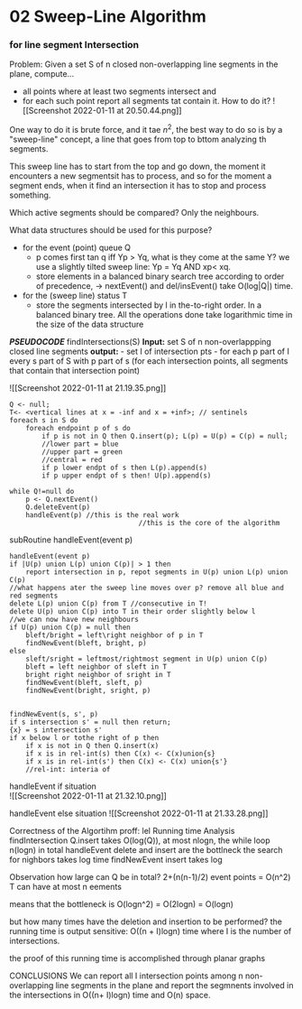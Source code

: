 # 02 Sweep-Line Algorithm
### for line segment Intersection

Problem: Given a set S of n closed non-overlapping line segments in the plane, compute...
- all points where at least two segments intersect and
- for each such point report all segments tat contain it.
How to do it?
![[Screenshot 2022-01-11 at 20.50.44.png]]

One way to do it is brute force, and it tae $n^2$, the best way to do so is by a "sweep-line" concept, a line that goes from top to bttom analyzing th segments.

This sweep line has to start from the top and go down, the moment it encounters a new segmentsit has to process, and so for the moment a segment ends, when it find an intersection it has to stop and process something.

Which active segments should be compared?
Only the neighbours.

What data structures should be used for this purpose?
- for the event (point) queue Q
	- p comes first tan q iff Yp > Yq, what is they come at the same Y? we use a slightly tilted sweep line:  Yp = Yq AND xp< xq.
	- store elements in a balanced binary search tree according to order of precedence, -> nextEvent() and del/insEvent() take O(log|Q|) time.
- for the (sweep line) status T
	- store the segments intersected by l in the-to-right order. In a balanced binary tree.
All the operations done take logarithmic time in the size of the data structure

***PSEUDOCODE***
findIntersections(S)
**Input:** set S of n non-overlappping closed line segments
**output:** - set I of intersection pts
						- for each p part of I every s part of S with p part of s (for each intersection points, all segments that contain that intersection point)

![[Screenshot 2022-01-11 at 21.19.35.png]]

	Q <- null; 
	T<- <vertical lines at x = -inf and x = +inf>; // sentinels
	foreach s in S do
		foreach endpoint p of s do
			if p is not in Q then Q.insert(p); L(p) = U(p) = C(p) = null;
			//lower part = blue
			//upper part = green
			//central = red
			if p lower endpt of s then L(p).append(s)
			if p upper endpt of s then! U(p).append(s)
			
	while Q!=null do
		p <- Q.nextEvent()
		Q.deleteEvent(p)
		handleEvent(p) //this is the real work
									//this is the core of the algorithm
									
subRoutine handleEvent(event p)
	
	handleEvent(event p)
	if |U(p) union L(p) union C(p)| > 1 then
		report intersection in p, repot segments in U(p) union L(p) union C(p)
	//what happens ater the sweep line moves over p? remove all blue and red segments
	delete L(p) union C(p) from T //consecutive in T!
	delete U(p) union C(p) into T in their order slightly below l
	//we can now have new neighbours
	if U(p) union C(p) = null then
		bleft/bright = left\right neighbor of p in T
		findNewEvent(bleft, bright, p)
	else
		sleft/sright = leftmost/rightmost segment in U(p) union C(p)
		bleft = left neighbor of sleft in T
		bright right neighbor of sright in T
		findNewEvent(bleft, sleft, p)
		findNewEvent(bright, sright, p)
	
	
	findNewEvent(s, s', p)
	if s intersection s' = null then return;
	{x} = s intersection s'
	if x below l or tothe right of p then
		if x is not in Q then Q.insert(x)
		if x is in rel-int(s) then C(x) <- C(x)union{s}
		if x is in rel-int(s') then C(x) <- C(x) union{s'}
		//rel-int: interia of
		
handleEvent if situation		
![[Screenshot 2022-01-11 at 21.32.10.png]]

handleEvent else situation
![[Screenshot 2022-01-11 at 21.33.28.png]]

Correctness of the Algortihm proff: 
lel
Running time Analysis
findIntersection
Q.insert takes O(log(Q)), at most nlogn, 
the while loop n(logn) in total
handleEvent
delete and insert are the bottlneck
the search for nighbors takes log time
findNewEvent
insert takes log

Observation how large can Q be in total?
2+(n(n-1)/2) event points = O(n^2)
T can have at most n eements

means that the bottleneck is O(logn^2) = O(2logn) = O(logn)

but how many times have the deletion and insertion to be performed? the running time is output sensitive: O((n + I)logn) time where I is the number of intersections.

the proof of this running time is accomplished through planar graphs

CONCLUSIONS
We can report all I intersection points among n non-overlapping line segments in the plane and report the segmnents involved in the intersections in O((n+ I)logn) time and O(n) space.